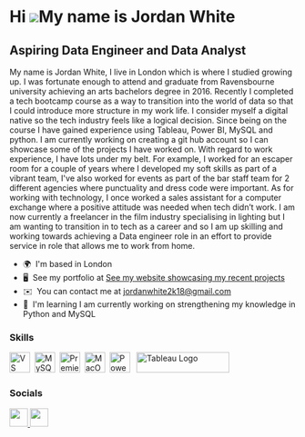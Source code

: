 Hi ![](https://user-images.githubusercontent.com/18350557/176309783-0785949b-9127-417c-8b55-ab5a4333674e.gif)My name is Jordan White
====================================================================================================================================

Aspiring Data Engineer and Data Analyst
---------------------------------------

My name is Jordan White, I live in London which is where I studied growing up. I was fortunate enough to attend and graduate from Ravensbourne university achieving an arts bachelors degree in 2016. Recently I completed a tech bootcamp course as a way to transition into the world of data so that I could introduce more structure in my work life. I consider myself a digital native so the tech industry feels like a logical decision. Since being on the course I have gained experience using Tableau, Power BI, MySQL and python. I am currently working on creating a git hub account so I can showcase some of the projects I have worked on. With regard to work experience, I have lots under my belt. For example, I worked for an escaper room for a couple of years where I developed my soft skills as part of a vibrant team, I've also worked for events as part of the bar staff team for 2 different agencies where punctuality and dress code were important. As for working with technology, I once worked a sales assistant for a computer exchange where a positive attitude was needed when tech didn’t work. I am now currently a freelancer in the film industry specialising in lighting but I am wanting to transition in to tech as a career and so I am up skilling and working towards achieving a Data engineer role in an effort to provide service in role that allows me to work from home.

*   🌍  I'm based in London
*   🖥️  See my portfolio at [See my website showcasing my recent projects](http://sites.google.com/view/jordan-white-data-portfolio/home)
*   ✉️  You can contact me at [jordanwhite2k18@gmail.com](mailto:jordanwhite2k18@gmail.com)
*   🧠  I'm learning I am currently working on strengthening my knowledge in Python and MySQL

### Skills 

<p align="left">
<a href="https://code.visualstudio.com/" target="_blank" rel="noreferrer"><img src="https://raw.githubusercontent.com/danielcranney/readme-generator/main/public/icons/skills/visualstudiocode.svg" width="36" height="36" alt="VS Code" /></a>&nbsp;&nbsp;<a href="https://www.mysql.com/" target="_blank" rel="noreferrer"><img src="https://raw.githubusercontent.com/danielcranney/readme-generator/main/public/icons/skills/mysql-colored.svg" width="36" height="36" alt="MySQL" /></a>&nbsp;&nbsp;<a href="https://www.adobe.com/uk/products/premiere.html" target="_blank" rel="noreferrer"><img src="https://raw.githubusercontent.com/danielcranney/readme-generator/main/public/icons/skills/premierepro-colored.svg" width="36" height="36" alt="Premiere Pro" /></a>&nbsp;&nbsp;<a href="https://apple.com" target="_blank" rel="noreferrer"><img src="https://raw.githubusercontent.com/danielcranney/readme-generator/main/public/icons/skills/macos-colored.svg" width="36" height="36" alt="MacOS" /></a>&nbsp;&nbsp;<a href="https://app.powerbi.com/" target="_blank" rel="noreferrer"><img src="https://cdn.worldvectorlogo.com/logos/power-bi.svg" width="36" height="36" alt="PowerBI" /></a>&nbsp;&nbsp;
<a href="https://tableau.com/" target="_blank" rel="noreferrer; return false;"><img src="https://raw.githubusercontent.com/gilbarbara/logos/main/logos/tableau.svg" width="163" height="36" alt="Tableau Logo" /></a>&nbsp;&nbsp;</p>
                    
### Socials
                  
                  
<p align="left">
                      <a href="https://www.github.com/JordanwhiteLDN" target="_blank" rel="noreferrer">
                    <picture>
                    <source media="(prefers-color-scheme: dark)" srcset="https://raw.githubusercontent.com/danielcranney/readme-generator/main/public/icons/socials/github-dark.svg" />
                    <source media="(prefers-color-scheme: light)" srcset="https://raw.githubusercontent.com/danielcranney/readme-generator/main/public/icons/socials/github.svg" />
                    <img src="https://raw.githubusercontent.com/danielcranney/readme-generator/main/public/icons/socials/github.svg" width="32" height="32" />
                    </picture>
                    </a>
                      <a href="https://www.linkedin.com/in/jordantkwhite" target="_blank" rel="noreferrer">
                    <picture>
                    <source media="(prefers-color-scheme: dark)" srcset="https://raw.githubusercontent.com/danielcranney/readme-generator/main/public/icons/socials/linkedin-dark.svg" />
                    <source media="(prefers-color-scheme: light)" srcset="https://raw.githubusercontent.com/danielcranney/readme-generator/main/public/icons/socials/linkedin.svg" />
                    <img src="https://raw.githubusercontent.com/danielcranney/readme-generator/main/public/icons/socials/linkedin.svg" width="32" height="32" />
                    </picture>
                    </a></p>
